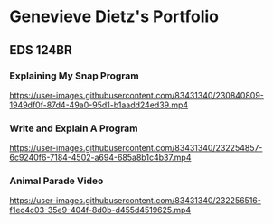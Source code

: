 # Genevieve Dietz's Portfolio
## EDS 124BR

### Explaining My Snap Program
https://user-images.githubusercontent.com/83431340/230840809-1949df0f-87d4-49a0-95d1-b1aadd24ed39.mp4


### Write and Explain A Program
https://user-images.githubusercontent.com/83431340/232254857-6c9240f6-7184-4502-a694-685a8b1c4b37.mp4

### Animal Parade Video
https://user-images.githubusercontent.com/83431340/232256516-f1ec4c03-35e9-404f-8d0b-d455d4519625.mp4
